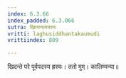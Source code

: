 ```yaml
---
index: 6.3.66
index_padded: 6.3.066
sutra: खित्यनव्ययस्य
vritti: laghusiddhantakaumudi
vrittiindex: 809

---
```

खिदन्ते परे पूर्वपदस्य ह्रस्वः। ततो मुम्। कालिम्मन्या॥